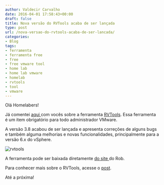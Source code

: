 ```yaml
---
author: Valdecir Carvalho
date: 2016-04-01 17:58:43+00:00
draft: false
title: Nova versão do RVTools acaba de ser lançada
type: post
url: /nova-versao-do-rvtools-acaba-de-ser-lancada/
categories:
- Blog
tags:
- ferramenta
- ferramenta free
- free
- free vmware tool
- home lab
- home lab vmware
- homelab
- rvtools
- tool
- vmware
---
```


Olá Homelabers!

Já comentei [aqui ](http://homelaber.com.br/ferramenta-rvtools/)com vocês sobre a ferramenta [RVTools](http://twitter.com/rvtools). Essa ferramenta é um item obrigatório para todo administrador VMware.

A versão 3.8 acabou de ser lançada e apresenta correções de alguns bugs e também alguma melhorias e novas funcionalidades, principalmente para a versão 6.x do vSphere.

![rvtools](/imagens/2016/04/rvtools.jpg)


A ferramenta pode ser baixada diretamente [do site ](http://robware.net/)do Rob.

Para conhecer mais sobre o RVTools, acesse o [post](http://homelaber.com.br/ferramenta-rvtools/).

Até a próxima!
